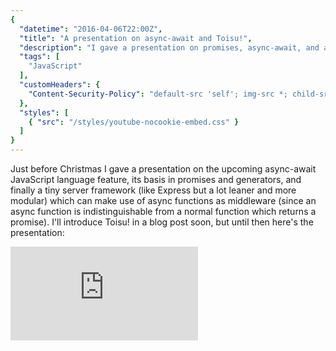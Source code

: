 ```yaml
---
{
  "datetime": "2016-04-06T22:00Z",
  "title": "A presentation on async-await and Toisu!",
  "description": "I gave a presentation on promises, async-await, and a server framework called Toisu! which uses them.",
  "tags": [
    "JavaScript"
  ],
  "customHeaders": {
    "Content-Security-Policy": "default-src 'self'; img-src *; child-src https://www.youtube-nocookie.com 'self'; frame-src https://www.youtube-nocookie.com 'self';"
  },
  "styles": [
    { "src": "/styles/youtube-nocookie-embed.css" }
  ]
}
---
```

Just before Christmas I gave a presentation on the upcoming async-await JavaScript language feature,
its basis in promises and generators, and finally a tiny server framework (like Express but a lot
leaner and more modular) which can make use of async functions as middleware (since an async
function is indistinguishable from a normal function which returns a promise). I'll introduce Toisu!
in a blog post soon, but until then here's the presentation:

<div class="embed-container"><iframe src="https://www.youtube-nocookie.com/embed/XPMBAhiV5Wo?rel=0" frameborder="0" allowfullscreen=""></iframe></div>
